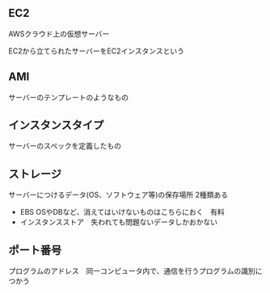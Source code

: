 ## EC2
AWSクラウド上の仮想サーバー

EC2から立てられたサーバーをEC2インスタンスという

## AMI 
サーバーのテンプレートのようなもの

## インスタンスタイプ
サーバーのスペックを定義したもの

## ストレージ
サーバーにつけるデータ(OS、ソフトウェア等)の保存場所 2種類ある
- EBS OSやDBなど、消えてはいけないものはこちらにおく　有料
- インスタンスストア　失われても問題ないデータしかおかない

## ポート番号
プログラムのアドレス　同一コンピュータ内で、通信を行うプログラムの識別につかう



